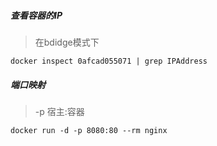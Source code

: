 ##### 查看容器的IP

> 在bdidge模式下

```
docker inspect 0afcad055071 | grep IPAddress
```

##### 端口映射

> -p 宿主:容器

`docker run -d -p 8080:80 --rm nginx`

